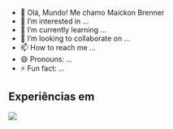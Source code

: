 - 👋 Olá, Mundo! Me chamo Maickon Brenner
- 👀 I’m interested in ...
- 🌱 I’m currently learning ...
- 💞️ I’m looking to collaborate on ...
- 📫 How to reach me ...
- 😄 Pronouns: ...
- ⚡ Fun fact: ...

## Experiências em
<img src="https://cdn.jsdelivr.net/gh/devicons/devicon@latest/icons/trêsdsmax/trêsdsmax-original.svg" /> 

<!---
MaickonBrenner/MaickonBrenner is a ✨ special ✨ repository because its `README.md` (this file) appears on your GitHub profile.
You can click the Preview link to take a look at your changes.
--->
